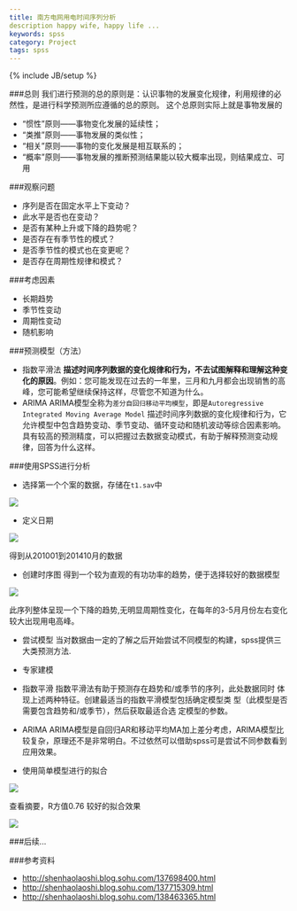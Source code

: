 ```yaml
---
title: 南方电网用电时间序列分析
description happy wife, happy life ...
keywords: spss
category: Project
tags: spss
---
```



{% include JB/setup %}

###总则
我们进行预测的总的原则是：认识事物的发展变化规律，利用规律的必然性，是进行科学预测所应遵循的总的原则。
这个总原则实际上就是事物发展的

-  “惯性”原则——事物变化发展的延续性；
-  “类推”原则——事物发展的类似性；
-  “相关”原则——事物的变化发展是相互联系的；
-  “概率”原则——事物发展的推断预测结果能以较大概率出现，则结果成立、可用

<!--more-->

###观察问题
- 序列是否在固定水平上下变动？
- 此水平是否也在变动？
- 是否有某种上升或下降的趋势呢？
- 是否存在有季节性的模式？
- 是否季节性的模式也在变更呢？
- 是否存在周期性规律和模式？

###考虑因素
- 长期趋势
- 季节性变动
- 周期性变动
- 随机影响

###预测模型（方法）
- 指数平滑法
**描述时间序列数据的变化规律和行为，不去试图解释和理解这种变化的原因**。例如：您可能发现在过去的一年里，三月和九月都会出现销售的高峰，您可能希望继续保持这样，尽管您不知道为什么。
- ARIMA
ARIMA模型全称为`差分自回归移动平均模型`，即是`Autoregressive Integrated Moving Average Model`
描述时间序列数据的变化规律和行为，它允许模型中包含趋势变动、季节变动、循环变动和随机波动等综合因素影响。具有较高的预测精度，可以把握过去数据变动模式，有助于解释预测变动规律，回答为什么这样。

###使用SPSS进行分析
- 选择第一个个案的数据，存储在`t1.sav`中

![](http://needpp.qiniudn.com/2014/11/06/ac33f891-65c1-11e4-a7aa-91dc75eb35eb.png)

- 定义日期

![](http://needpp.qiniudn.com/2014/11/06/ac3368a1-65c1-11e4-88e8-099ee4498c3d.png)

得到从201001到201410月的数据

- 创建时序图
得到一个较为直观的有功功率的趋势，便于选择较好的数据模型

![](http://needpp.qiniudn.com/2014/11/06/ac7fcaee-65c1-11e4-8d23-099ee4498c3d.png)

此序列整体呈现一个下降的趋势,无明显周期性变化，在每年的3-5月月份左右变化较大出现用电高峰。

- 尝试模型
当对数据由一定的了解之后开始尝试不同模型的构建，spss提供三大类预测方法.
 - 专家建模
 - 指数平滑
 指数平滑法有助于预测存在趋势和/或季节的序列，此处数据同时 体现上述两种特征。创建最适当的指数平滑模型包括确定模型类 型（此模型是否需要包含趋势和/或季节），然后获取最适合选 定模型的参数。
 - ARIMA
 ARIMA模型是自回归AR和移动平均MA加上差分考虑，ARIMA模型比较复杂，原理还不是非常明白。不过依然可以借助spss可是尝试不同参数看到应用效果。

- 使用简单模型进行的拟合

![](http://needpp.qiniudn.com/2014/11/06/ac5b2680-65c1-11e4-8ea6-099ee4498c3d.png)

查看摘要，R方值0.76 较好的拟合效果

![](http://needpp.qiniudn.com/2014/11/06/cf46fa82-65c1-11e4-abb4-91dc75eb35eb.png)


###后续...




###参考资料
- http://shenhaolaoshi.blog.sohu.com/137698400.html
- http://shenhaolaoshi.blog.sohu.com/137715309.html
- http://shenhaolaoshi.blog.sohu.com/138463365.html



